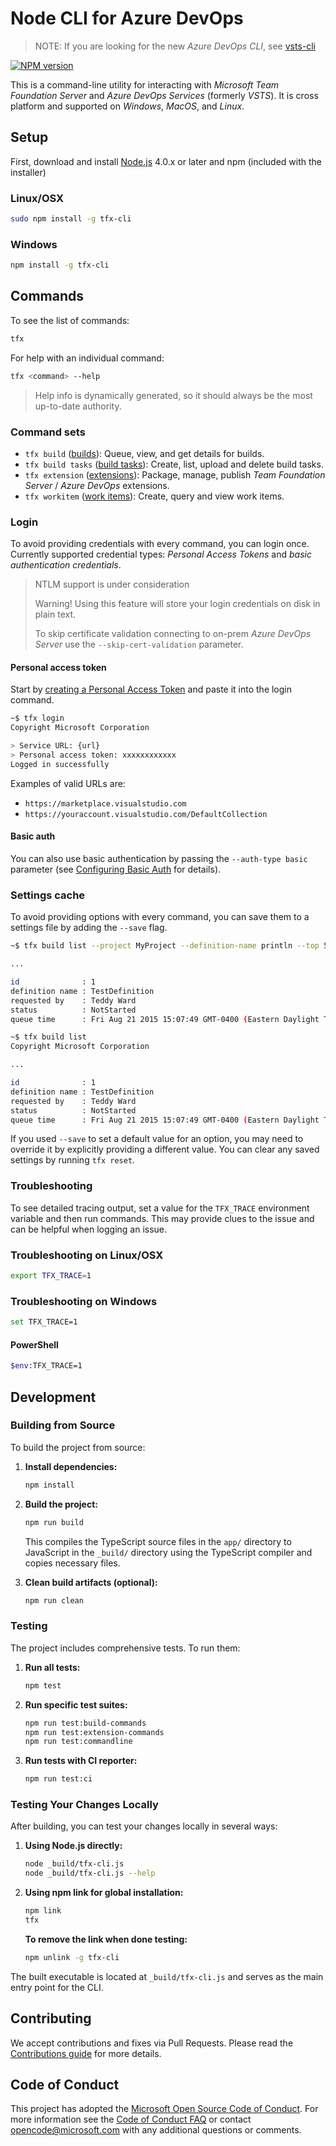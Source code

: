 # Node CLI for Azure DevOps

> NOTE: If you are looking for the new _Azure DevOps CLI_, see [vsts-cli](https://github.com/microsoft/vsts-cli)

[![NPM version](https://badge.fury.io/js/tfx-cli.svg)](http://badge.fury.io/js/tfx-cli)

This is a command-line utility for interacting with _Microsoft Team Foundation Server_ and _Azure DevOps Services_ (formerly _VSTS_). It is cross platform and supported on _Windows_, _MacOS_, and _Linux_.

## Setup

First, download and install [Node.js](http://nodejs.org) 4.0.x or later and npm (included with the installer)

### Linux/OSX

```bash
sudo npm install -g tfx-cli
```

### Windows

```bash
npm install -g tfx-cli
```

## Commands

To see the list of commands:

```bash
tfx
```

For help with an individual command:

```bash
tfx <command> --help
```

> Help info is dynamically generated, so it should always be the most up-to-date authority.

### Command sets

* `tfx build` ([builds](docs/builds.md)): Queue, view, and get details for builds.
* `tfx build tasks` ([build tasks](docs/buildtasks.md)): Create, list, upload and delete build tasks.
* `tfx extension` ([extensions](docs/extensions.md)): Package, manage, publish _Team Foundation Server_ / _Azure DevOps_ extensions.
* `tfx workitem` ([work items](docs/workitems.md)): Create, query and view work items.

### Login

To avoid providing credentials with every command, you can login once. Currently supported credential types: _Personal Access Tokens_ and _basic authentication credentials_.

> NTLM support is under consideration
>
> Warning! Using this feature will store your login credentials on disk in plain text.
>
> To skip certificate validation connecting to on-prem _Azure DevOps Server_ use the `--skip-cert-validation` parameter.

#### Personal access token

Start by [creating a Personal Access Token](http://roadtoalm.com/2015/07/22/using-personal-access-tokens-to-access-visual-studio-online) and paste it into the login command.

```bash
~$ tfx login
Copyright Microsoft Corporation

> Service URL: {url}
> Personal access token: xxxxxxxxxxxx
Logged in successfully
```

Examples of valid URLs are:

* `https://marketplace.visualstudio.com`
* `https://youraccount.visualstudio.com/DefaultCollection`

#### Basic auth

You can also use basic authentication by passing the `--auth-type basic` parameter (see [Configuring Basic Auth](docs/configureBasicAuth.md) for details).

### Settings cache

To avoid providing options with every command, you can save them to a settings file by adding the `--save` flag.

```bash
~$ tfx build list --project MyProject --definition-name println --top 5 --save

...

id              : 1
definition name : TestDefinition
requested by    : Teddy Ward
status          : NotStarted
queue time      : Fri Aug 21 2015 15:07:49 GMT-0400 (Eastern Daylight Time)

~$ tfx build list
Copyright Microsoft Corporation

...

id              : 1
definition name : TestDefinition
requested by    : Teddy Ward
status          : NotStarted
queue time      : Fri Aug 21 2015 15:07:49 GMT-0400 (Eastern Daylight Time)
```

If you used `--save` to set a default value for an option, you may need to override it by explicitly providing a different value. You can clear any saved settings by running `tfx reset`.

### Troubleshooting

To see detailed tracing output, set a value for the `TFX_TRACE` environment variable and then run commands. This may provide clues to the issue and can be helpful when logging an issue.

### Troubleshooting on Linux/OSX

```bash
export TFX_TRACE=1
```

### Troubleshooting on Windows

```bash
set TFX_TRACE=1
```

#### PowerShell

```bash
$env:TFX_TRACE=1
```

## Development

### Building from Source

To build the project from source:

1. **Install dependencies:**
   ```bash
   npm install
   ```

2. **Build the project:**
   ```bash
   npm run build
   ```
   
   This compiles the TypeScript source files in the `app/` directory to JavaScript in the `_build/` directory using the TypeScript compiler and copies necessary files.

3. **Clean build artifacts (optional):**
   ```bash
   npm run clean
   ```

### Testing

The project includes comprehensive tests. To run them:

1. **Run all tests:**
   ```bash
   npm test
   ```

2. **Run specific test suites:**
   ```bash
   npm run test:build-commands
   npm run test:extension-commands
   npm run test:commandline
   ```

3. **Run tests with CI reporter:**
   ```bash
   npm run test:ci
   ```

### Testing Your Changes Locally

After building, you can test your changes locally in several ways:

1. **Using Node.js directly:**
   ```bash
   node _build/tfx-cli.js
   node _build/tfx-cli.js --help
   ```

2. **Using npm link for global installation:**
   ```bash
   npm link
   tfx
   ```

   **To remove the link when done testing:**
   ```bash
   npm unlink -g tfx-cli
   ```

The built executable is located at `_build/tfx-cli.js` and serves as the main entry point for the CLI.

## Contributing

We accept contributions and fixes via Pull Requests. Please read the [Contributions guide](docs/contributions.md) for more details.

## Code of Conduct

This project has adopted the [Microsoft Open Source Code of Conduct](https://opensource.microsoft.com/codeofconduct/). For more information see the [Code of Conduct FAQ](https://opensource.microsoft.com/codeofconduct/faq/) or contact [opencode@microsoft.com](mailto:opencode@microsoft.com) with any additional questions or comments.

